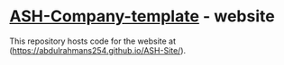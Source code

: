 # <a href="https://abdulrahmans254.github.io/ASH-Site/">ASH-Company-template</a> - website

This repository hosts code for the website at (https://abdulrahmans254.github.io/ASH-Site/).
